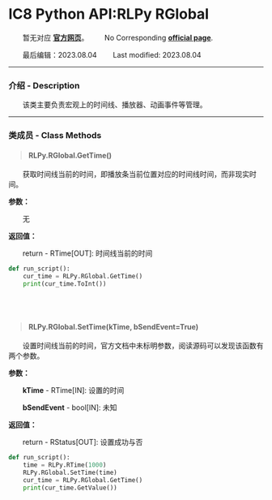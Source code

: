 # IC8 Python API:RLPy RGlobal
&emsp;&emsp;暂无对应 [**官方网页**](https://wiki.reallusion.com/IC8_Python_API:RLPy_RGlobal)。
&ensp;&ensp;&ensp;&ensp;No Corresponding [**official page**](https://wiki.reallusion.com/IC8_Python_API:RLPy_RGlobal).

&emsp;&emsp;最后编辑：2023.08.04
&ensp;&ensp;&ensp;&ensp;Last modified: 2023.08.04
___
### 介绍 - Description
&emsp;&emsp;该类主要负责宏观上的时间线、播放器、动画事件等管理。
___
### 类成员 - Class Methods
> #### **RLPy.RGlobal.GetTime()**
&emsp;&emsp;获取时间线当前的时间，即播放条当前位置对应的时间线时间，而非现实时间。

**参数：**

&emsp;&emsp;无

**返回值：**

&emsp;&emsp;return - RTime[OUT]: 时间线当前的时间

``` python {.line-numbers}
def run_script():
    cur_time = RLPy.RGlobal.GetTime()
    print(cur_time.ToInt())
```

</br>
</br>

> #### **RLPy.RGlobal.SetTime(kTime, bSendEvent=True)**
&emsp;&emsp;设置时间线当前的时间，官方文档中未标明参数，阅读源码可以发现该函数有两个参数。

**参数：**

&emsp;&emsp;**kTime** - RTime[IN]: 设置的时间

&emsp;&emsp;**bSendEvent** - bool[IN]: 未知

**返回值：**

&emsp;&emsp;return - RStatus[OUT]: 设置成功与否

``` python {.line-numbers}
def run_script():
    time = RLPy.RTime(1000)
    RLPy.RGlobal.SetTime(time)
    cur_time = RLPy.RGlobal.GetTime()
    print(cur_time.GetValue())
```